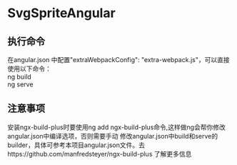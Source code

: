 # SvgSpriteAngular

## 执行命令
在angular.json 中配置"extraWebpackConfig": "extra-webpack.js"，可以直接使用以下命令：  
ng build  
ng serve

## 注意事项
安装ngx-build-plus时要使用ng add ngx-build-plus命令,这样做ng会帮你修改angular.json中编译选项，否则需要手动
修改angular.json中build和serve的builder，具体可参考本项目angular.json文件。去https://github.com/manfredsteyer/ngx-build-plus
了解更多信息

